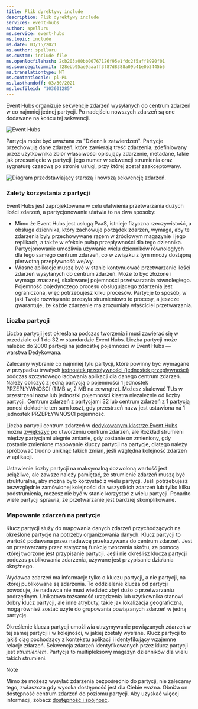 ```yaml
---
title: Plik dyrektywy include
description: Plik dyrektywy include
services: event-hubs
author: spelluru
ms.service: event-hubs
ms.topic: include
ms.date: 03/15/2021
ms.author: spelluru
ms.custom: include file
ms.openlocfilehash: 2cb203a00bb00767126f95e1fdc2f5aff8990f01
ms.sourcegitcommit: f28ebb95ae9aaaff3f87d8388a09b41e0b3445b5
ms.translationtype: MT
ms.contentlocale: pl-PL
ms.lasthandoff: 03/30/2021
ms.locfileid: "103601285"
---
```

Event Hubs organizuje sekwencje zdarzeń wysyłanych do centrum zdarzeń w co najmniej jednej partycji. Po nadejściu nowszych zdarzeń są one dodawane na końcu tej sekwencji. 

![Event Hubs](./media/event-hubs-partitions/multiple-partitions.png)

Partycja może być uważana za "Dziennik zatwierdzeń". Partycje przechowują dane zdarzeń, które zawierają treść zdarzenia, zdefiniowany przez użytkownika zbiór właściwości opisujący zdarzenie, metadane, takie jak przesunięcie w partycji, jego numer w sekwencji strumienia oraz sygnaturę czasową po stronie usługi, przy której został zaakceptowany.

![Diagram przedstawiający starszą i nowszą sekwencję zdarzeń.](./media/event-hubs-partitions/partition.png)

### <a name="advantages-of-using-partitions"></a>Zalety korzystania z partycji
Event Hubs jest zaprojektowana w celu ułatwienia przetwarzania dużych ilości zdarzeń, a partycjonowanie ułatwia to na dwa sposoby:

- Mimo że Event Hubs jest usługą PaaS, istnieje fizyczna rzeczywistość, a obsługa dziennika, który zachowuje porządek zdarzeń, wymaga, aby te zdarzenia były przechowywane razem w źródłowym magazynie i jego replikach, a także w efekcie pułap przepływności dla tego dziennika. Partycjonowanie umożliwia używanie wielu dzienników równoległych dla tego samego centrum zdarzeń, co w związku z tym mnoży dostępną pierwotną przepływność we/wy.
- Własne aplikacje muszą być w stanie kontynuować przetwarzanie ilości zdarzeń wysyłanych do centrum zdarzeń. Może to być złożone i wymaga znacznej, skalowanej pojemności przetwarzania równoległego. Pojemność pojedynczego procesu obsługującego zdarzenia jest ograniczona, więc potrzebujesz kilku procesów. Partycje to sposób, w jaki Twoje rozwiązanie przesyła strumieniowo te procesy, a jeszcze gwarantuje, że każde zdarzenie ma zrozumiały właściciel przetwarzania. 

### <a name="number-of-partitions"></a>Liczba partycji
Liczba partycji jest określana podczas tworzenia i musi zawierać się w przedziale od 1 do 32 w standardzie Event Hubs. Liczba partycji może należeć do 2000 partycji na jednostkę pojemności w Event Hubs — warstwa Dedykowana. 

Zalecamy wybranie co najmniej tylu partycji, które powinny być wymagane w przypadku trwałych [jednostek przepływności (jednostek przepływności)](../articles/event-hubs/event-hubs-faq.md#what-are-event-hubs-throughput-units) podczas szczytowego ładowania aplikacji dla danego centrum zdarzeń. Należy obliczyć z jedną partycją o pojemności 1 jednostek PRZEPŁYWNOŚCI (1 MB w, 2 MB na zewnątrz). Możesz skalować TUs w przestrzeni nazw lub jednostki pojemności klastra niezależnie od liczby partycji. Centrum zdarzeń z partycjami 32 lub centrum zdarzeń z 1 partycją ponosi dokładnie ten sam koszt, gdy przestrzeń nazw jest ustawiona na 1 jednostek PRZEPŁYWNOŚCI pojemność. 

Liczba partycji centrum zdarzeń w [dedykowanym klastrze Event Hubs](../articles/event-hubs/event-hubs-dedicated-overview.md) można [zwiększyć](../articles/event-hubs/dynamically-add-partitions.md) po utworzeniu centrum zdarzeń, ale Rozkład strumieni między partycjami ulegnie zmianie, gdy zostanie on zmieniony, gdy zostanie zmienione mapowanie kluczy partycji na partycje, dlatego należy spróbować trudno uniknąć takich zmian, jeśli względna kolejność zdarzeń w aplikacji.

Ustawienie liczby partycji na maksymalną dozwoloną wartość jest uciążliwe, ale zawsze należy pamiętać, że strumienie zdarzeń muszą być strukturalne, aby można było korzystać z wielu partycji. Jeśli potrzebujesz bezwzględnie zamówionej kolejności dla wszystkich zdarzeń lub tylko kilku podstrumienia, możesz nie być w stanie korzystać z wielu partycji. Ponadto wiele partycji sprawia, że przetwarzanie jest bardziej skomplikowane. 


### <a name="mapping-of-events-to-partitions"></a>Mapowanie zdarzeń na partycje
Klucz partycji służy do mapowania danych zdarzeń przychodzących na określone partycje na potrzeby organizowania danych. Klucz partycji to wartość podawana przez nadawcę przekazywana do centrum zdarzeń. Jest on przetwarzany przez statyczną funkcję tworzenia skrótu, za pomocą której tworzone jest przypisanie partycji. Jeśli nie określisz klucza partycji podczas publikowania zdarzenia, używane jest przypisanie działania okrężnego.

Wydawca zdarzeń ma informacje tylko o kluczu partycji, a nie partycji, na której publikowane są zdarzenia. To oddzielenie klucza od partycji powoduje, że nadawca nie musi wiedzieć zbyt dużo o przetwarzaniu podrzędnym. Unikatowa tożsamość urządzenia lub użytkownika stanowi dobry klucz partycji, ale inne atrybuty, takie jak lokalizacja geograficzna, mogą również zostać użyte do grupowania powiązanych zdarzeń w jedną partycję.

Określenie klucza partycji umożliwia utrzymywanie powiązanych zdarzeń w tej samej partycji i w kolejności, w jakiej zostały wysłane. Klucz partycji to jakiś ciąg pochodzący z kontekstu aplikacji i identyfikujący wzajemne relacje zdarzeń. Sekwencja zdarzeń identyfikowanych przez klucz partycji jest *strumieniem*. Partycja to multipleksowy magazyn dzienników dla wielu takich strumieni. 

> [!NOTE]
> Mimo że możesz wysyłać zdarzenia bezpośrednio do partycji, nie zalecamy tego, zwłaszcza gdy wysoka dostępność jest dla Ciebie ważna. Obniża on dostępność centrum zdarzeń do poziomu partycji. Aby uzyskać więcej informacji, zobacz [dostępność i spójność](../articles/event-hubs/event-hubs-availability-and-consistency.md).

